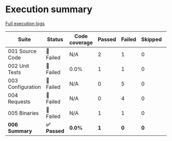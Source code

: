 # Execution summary

[Full execution logs](https://madworx.github.io/caddy-put-upload/results/8680853720/log.html)

| Suite | Status | Code coverage | Passed | Failed | Skipped | Time duration | Links |
| --- | --- | --- | --- | --- | --- | --- | --- |
| 001 Source Code | 🔴 Failed | N/A | 2 | 1 | 0 | 49.284s |  |
| 002 Unit Tests | 🔴 Failed | 0.0% | 1 | 1 | 0 | 7.047s | [Report](https://madworx.github.io/caddy-put-upload/results/8680853720/002_unit_tests.coverage.html), [Coverage](https://madworx.github.io/caddy-put-upload/results/8680853720/002_unit_tests.coverage) |
| 003 Configuration | 🔴 Failed | N/A | 0 | 5 | 0 | 1.659s |  |
| 004 Requests | 🔴 Failed | N/A | 0 | 4 | 0 | 30.218s |  |
| 005 Binaries | 🔴 Failed | N/A | 1 | 1 | 0 | 14.532s |  |
| **006 Summary** | **✅ Passed** | **0.0%** | **1** | **0** | **0** | **0.16s** | **[Report](https://madworx.github.io/caddy-put-upload/results/8680853720/006_summary.coverage.html), [Coverage](https://madworx.github.io/caddy-put-upload/results/8680853720/006_summary.coverage)** |

